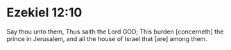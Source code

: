 # Ezekiel 12:10

Say thou unto them, Thus saith the Lord GOD; This burden [concerneth] the prince in Jerusalem, and all the house of Israel that [are] among them.